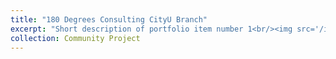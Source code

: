 ```yaml
---
title: "180 Degrees Consulting CityU Branch"
excerpt: "Short description of portfolio item number 1<br/><img src='/images/500x300.png'>"
collection: Community Project
---
```


